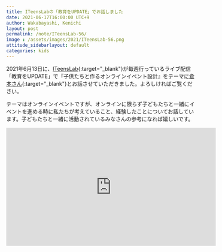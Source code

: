 ```yaml
---
title: ITeensLabの「教育をUPDATE」でお話しました
date: 2021-06-17T16:00:00 UTC+9
author: Wakabayashi, Kenichi
layout: post
permalink: /note/ITeensLab-56/
image : /assets/images/2021/ITeensLab-56.png
attitude_sidebarlayout: default
categories: kids
---
```

2021年6月13日に、[ITeensLab](http://iTeenslab.com){:target="_blank"}が毎週行っているライブ配信「教育をUPDATE」で『子供たちと作るオンラインイベント設計』をテーマに[倉本さん](https://twitter.com/qramo){:target="_blank"}とお話させていただきました。よろしければご覧ください。

テーマはオンラインイベントですが、オンラインに限らず子どもたちと一緒にイベントを進める時に私たちが考えていること、経験したことについてお話しています。子どもたちと一緒に活動されているみなさんの参考になれば嬉しいです。

<iframe width="560" height="315" src="https://www.youtube.com/embed/RcycnAi0YuQ" title="YouTube video player" frameborder="0" allow="accelerometer; autoplay; clipboard-write; encrypted-media; gyroscope; picture-in-picture" allowfullscreen></iframe>

